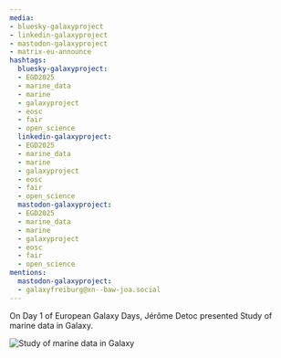 ```yaml
---
media:
- bluesky-galaxyproject
- linkedin-galaxyproject
- mastodon-galaxyproject
- matrix-eu-announce
hashtags:
  bluesky-galaxyproject:
  - EGD2025
  - marine_data
  - marine
  - galaxyproject
  - eosc
  - fair
  - open_science
  linkedin-galaxyproject:
  - EGD2025
  - marine_data
  - marine
  - galaxyproject
  - eosc
  - fair
  - open_science
  mastodon-galaxyproject:
  - EGD2025
  - marine_data
  - marine
  - galaxyproject
  - eosc
  - fair
  - open_science
mentions:
  mastodon-galaxyproject:
  - galaxyfreiburg@xn--baw-joa.social
---
```


On Day 1 of European Galaxy Days, Jérôme Detoc presented Study of marine data in Galaxy.

![Study of marine data in Galaxy](https://github.com/user-attachments/assets/e923e81e-a5e9-4cd1-baee-5d2dbd3c1078)